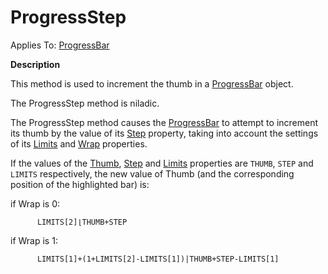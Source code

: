 



<h1 class="heading"><span class="name">ProgressStep</span></h1>

Applies To: [ProgressBar](../a-z/progressbar.md)


**Description**


This method is used to increment the thumb in a [ProgressBar](../a-z/progressbar.md) object.


The ProgressStep method is niladic.


The ProgressStep method causes the [ProgressBar](../a-z/progressbar.md) to attempt to increment its thumb by the value of its [Step](../a-z/step.md) property, taking into account the settings of its [Limits](../a-z/limits.md) and [Wrap](../a-z/wrap.md) properties.


If the values of the [Thumb](../a-z/thumb.md), [Step](../a-z/step.md) and [Limits](../a-z/limits.md) properties are `THUMB`, `STEP` and `LIMITS` respectively, the new value of Thumb (and the corresponding position of the highlighted bar) is:


if Wrap is 0:
```apl
      LIMITS[2]⌊THUMB+STEP
```


if Wrap is 1:
```apl
      LIMITS[1]+(1+LIMITS[2]-LIMITS[1])|THUMB+STEP-LIMITS[1]
```


